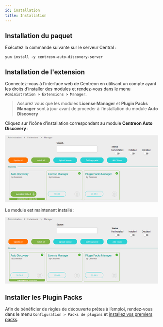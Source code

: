 ```yaml
---
id: installation
title: Installation
---
```


## Installation du paquet

Exécutez la commande suivante sur le serveur Central :

``` shell
yum install -y centreon-auto-discovery-server
```

## Installation de l'extension

Connectez-vous à l’interface web de Centreon en utilisant un compte ayant les
droits d’installer des modules et rendez-vous dans le menu `Administration >
Extensions > Manager`.

> Assurez vous que les modules **License Manager** et **Plugin Packs Manager**
> sont à jour avant de procéder à l'installation du module **Auto Discovery**

Cliquez sur l’icône d’installation correspondant au module **Centreon Auto
Discovery** :

![image](../../assets/monitoring/discovery/install-before.png)

Le module est maintenant installé :

![image](../../assets/monitoring/discovery/install-after.png)

## Installer les Plugin Packs

Afin de bénéficier de règles de découverte prêtes à l’emploi, rendez-vous dans
le menu `Configuration > Packs de plugins` et [installez vos premiers
packs](../pluginpacks.html#installation-du-pack).
